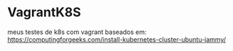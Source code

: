 # VagrantK8S
meus testes de k8s com vagrant
baseados em:
https://computingforgeeks.com/install-kubernetes-cluster-ubuntu-jammy/

